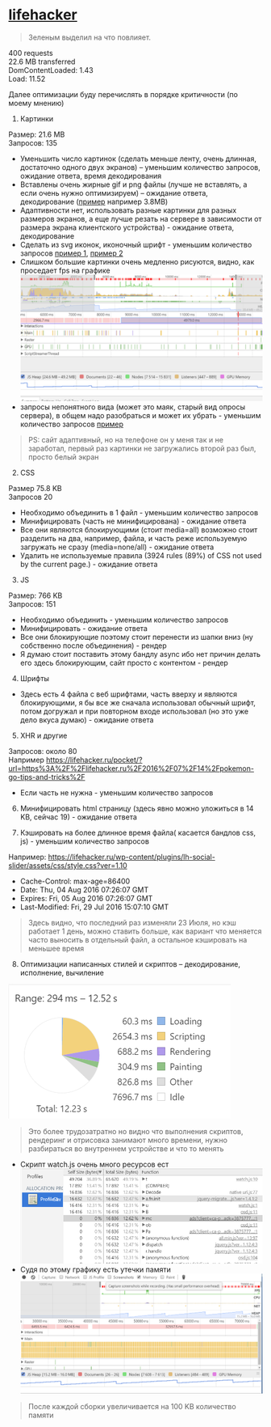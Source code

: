 
# [lifehacker](https://lifehacker.ru/) 

> Зеленым выделил на что повлияет.

400 requests  
22.6 MB transferred  
DomContentLoaded: 1.43  
Load: 11.52  

Далее оптимизации буду перечислять в порядке критичности (по моему мнению)

1. Картинки

  Размер: 21.6 MB  
  Запросов: 135
  
  * Уменьшить число картинок (сделать меньше ленту, очень длинная, достаточно одного двух экранов) – уменьшим количество запросов, ожидание ответа, время декодирования
  * Вставлены очень жирные gif и png файлы (лучше не вставлять, а если очень нужно оптимизируем) – ожидание ответа, декодирование
  ([пример](https://lifehacker.ru/wp-content/uploads/2016/07/moooney_1469626535-630x315.gif) например  3.8MB)
  * Адаптивности нет, использовать разные картинки для разных размеров экранов, а еще лучше резать на сервере в зависимости от размера экрана клиентского устройства) - ожидание ответа, декодирование
  * Сделать из svg иконок, иконочный шрифт - уменьшим количество запросов
  [пример 1](https://lifehacker.ru/wp-content/themes/lifehacker/static/img/category-icons/sport.svg), [пример 2](https://lifehacker.ru/wp-content/themes/lifehacker/static/img/category-icons/food.svg)
  * Слишком большие картинки очень медленно рисуются, видно, как проседает fps на графике ![Скриншот 1](./img/img1.png)
  * запросы непонятного вида (может это маяк, старый вид опросы сервера), в общем надо разобраться и может их убрать - уменьшим количество запросов [пример](https://sync.teads.tv/um?eid=45&uid=0a4f554edfecb137df67fc59035abebf)  
  
  > PS: сайт адаптивный, но на телефоне он у меня так и не заработал, первый раз картинки не загружались второй раз был, просто белый экран

2. CSS

  Размер 75.8 KB  
  Запросов 20
  
  * Необходимо объединить в 1 файл - уменьшим количество запросов
  * Минифицировать (часть не минифицирована) - ожидание ответа
  * Все они являются блокирующими (стоит media=all) возможно стоит разделить на два, например, файла, и часть реже используемую загружать не сразу (media=none/all) - ожидание ответа
  * Удалить не используемые правила (3924 rules (89%) of CSS not used by the current page.) - ожидание ответа

3. JS 

  Размер: 766 KB  
  Запросов: 151
  
  * Необходимо объединить - уменьшим количество запросов
  * Минифицировать - ожидание ответа
  * Все они блокирующие поэтому стоит перенести из шапки вниз (ну собственно после объединения) - рендер 
  * Я думаю стоит поставить этому бандлу async ибо нет причин делать его здесь блокирующим, сайт просто с контентом - рендер

4. Шрифты

  * Здесь есть 4 файла с веб шрифтами, часть вверху и являются блокирующими, я бы все же сначала использовал обычный шрифт, потом догружал и при повторном входе использовал (но это уже дело вкуса думаю) - ожидание ответа

5. XHR и другие

  Запросов: около 80  
  Например https://lifehacker.ru/pocket/?url=https%3A%2F%2Flifehacker.ru%2F2016%2F07%2F14%2Fpokemon-go-tips-and-tricks%2F
  
  * Если часть не нужна - уменьшим количество запросов

6. Минифицировать html страницу (здесь явно можно уложиться в 14 KB, сейчас 19) - ожидание ответа

7. Кэшировать на более длинное время файла( касается бандлов css, js) - уменьшим количество запросов

  Например: https://lifehacker.ru/wp-content/plugins/lh-social-slider/assets/css/style.css?ver=1.10
  - Cache-Control: max-age=86400
  - Date: Thu, 04 Aug 2016 07:26:07 GMT
  - Expires: Fri, 05 Aug 2016 07:26:07 GMT
  - Last-Modified: Fri, 29 Jul 2016 15:07:10 GMT  
  
  > Здесь видно, что последний раз изменяли 23 Июля, но кэш работает 1 день, можно ставить больше, как вариант что меняется часто выносить в отдельный файл, а остальное кэшировать на меньшее время
  
8. Оптимизации написанных стилей и скриптов – декодирование, исполнение, вычиление

![Скриншот 1](./img/img2.png) 

  > Это более трудозатратно но видно что выполнения скриптов, рендеринг и отрисовка занимают много времени, нужно разбираться во внутреннем устройстве и что то менять
  
  - Скрипт watch.js очень много ресурсов ест
    ![Скриншот 1](./img/img3.png) 
  - Судя по этому графику есть утечки памяти
    ![Скриншот 1](./img/img4.png)  
  > После каждой сборки увеличивается на 100 KB количество памяти
